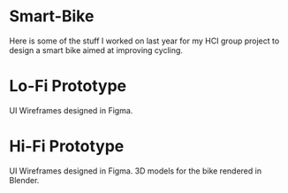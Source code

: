 # Smart-Bike
Here is some of the stuff I worked on last year for my HCI group project to design a smart bike aimed at improving cycling.
# Lo-Fi Prototype
UI Wireframes designed in Figma.
# Hi-Fi Prototype
UI Wireframes designed in Figma.
3D models for the bike rendered in Blender.

